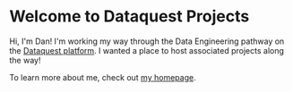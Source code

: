 Welcome to Dataquest Projects
========================

Hi, I'm Dan! I'm working my way through the Data Engineering pathway on the [Dataquest platform](https://dataquest.io). I wanted a place to host associated projects along the way!

To learn more about me, check out [my homepage](http://danielriggins.com).
